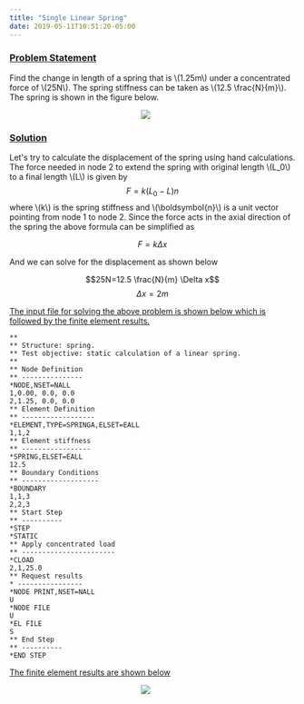 ```yaml
---
title: "Single Linear Spring"
date: 2019-05-11T10:51:20-05:00
---
```

### <u>Problem Statement</u>

Find the change in length of a spring that is \\(1.25m\\) under a concentrated force of \\(25N\\). The spring stiffness can be taken as \\(12.5 \frac{N}{m}\\).
The spring is shown in the figure below.

<center><img src="/CalculiX & Abaqus Tutorials/images/ccx1_LinearSpring_image.svg" style="max-width:100%;min-width:40px;float:middle;"/></center>

### <u>Solution</u>
Let's try to calculate the displacement of the spring using hand calculations. The force needed in node 2 to extend the spring with original length \\(L_0\\) to a final length \\(L\\) is given by $$F=k(L_0 -L)n$$ where \\(k\\) is the spring stiffness and \\(\boldsymbol{n}\\) is a unit vector pointing from node 1 to node 2. Since the force acts in the axial direction of the spring the above formula can be simplified as

$$F=k\Delta x$$

And we can solve for the displacement as shown below

$$25N=12.5 \frac{N}{m} \Delta x$$
$$ \Delta x = 2m$$

<u>The input file for solving the above problem is shown below which is followed by the finite element results.</u>


    **
    ** Structure: spring.
    ** Test objective: static calculation of a linear spring.
    **
    ** Node Definition
    ** ---------------
    *NODE,NSET=NALL
    1,0.00, 0.0, 0.0
    2,1.25, 0.0, 0.0
    ** Element Definition
    ** ------------------
    *ELEMENT,TYPE=SPRINGA,ELSET=EALL
    1,1,2
    ** Element stiffness
    ** -----------------
    *SPRING,ELSET=EALL
    12.5
    ** Boundary Conditions
    ** -------------------
    *BOUNDARY
    1,1,3
    2,2,3
    ** Start Step
    ** ----------
    *STEP
    *STATIC
    ** Apply concentrated load
    ** -----------------------
    *CLOAD
    2,1,25.0
    ** Request results
    * ----------------
    *NODE PRINT,NSET=NALL
    U
    *NODE FILE
    U
    *EL FILE
    S
    ** End Step
    ** ----------
    *END STEP


<u>The finite element results are shown below</u>


<center><img src="/CalculiX & Abaqus Tutorials/images/ccx1_LinearSpring_image_RESULTS.png" style="max-width:100%;min-width:40px;float:middle;"/></center>
